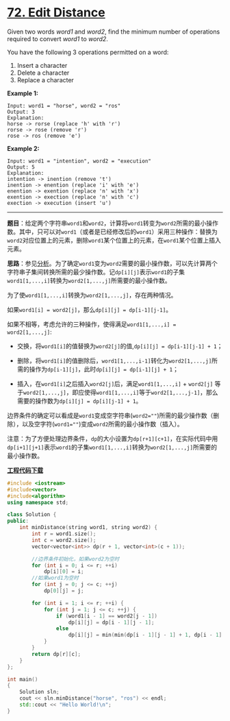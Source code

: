 # [72. Edit Distance](https://leetcode.com/problems/edit-distance/)

Given two words *word1* and *word2*, find the minimum number of operations required to convert *word1* to *word2*.

You have the following 3 operations permitted on a word:

1. Insert a character
2. Delete a character
3. Replace a character

**Example 1:**

```
Input: word1 = "horse", word2 = "ros"
Output: 3
Explanation:
horse -> rorse (replace 'h' with 'r')
rorse -> rose (remove 'r')
rose -> ros (remove 'e')
```

**Example 2:**

```
Input: word1 = "intention", word2 = "execution"
Output: 5
Explanation:
intention -> inention (remove 't')
inention -> enention (replace 'i' with 'e')
enention -> exention (replace 'n' with 'x')
exention -> exection (replace 'n' with 'c')
exection -> execution (insert 'u')
```

-----

**题目**：给定两个字符串`word1`和`word2`，计算将`word1`转变为`word2`所需的最小操作数。其中，只可以对`word1`（或者是已经修改后的`word1`）采用三种操作：替换为`word2`对应位置上的元素，删除`word1`某个位置上的元素，在`word1`某个位置上插入元素。

**思路**：参见[分析](https://leetcode.com/problems/edit-distance/discuss/25846/20ms-Detailed-Explained-C%2B%2B-Solutions-(O(n)-Space))。为了确定`word1`变为`word2`需要的最小操作数，可以先计算两个字符串子集间转换所需的最少操作数。记`dp[i][j]`表示`word1`的子集`word1[1,...,i]`转换为`word2[1,...,j]`所需要的最小操作数。

为了使`word1[1,...,i]`转换为`word2[1,...,j]`，存在两种情况。

如果`word1[i] = word2[j]`，那么`dp[i][j] = dp[i-1][j-1]`。

如果不相等，考虑允许的三种操作，使得满足`word1[1,...,i] = word2[1,...,j]`:

- 交换，将`word1[i]`的值替换为`word2[j]`的值,`dp[i][j] = dp[i-1][j-1] + 1`；

- 删除，将`word1[i]`的值删除后，`word1[1,...,i-1]`转化为`word2[1,...,j]`所需的操作为`dp[i-1][j]`，此时`dp[i][j] = dp[i-1][j] + 1`；

- 插入，在`word1[i]`之后插入`word2[j]`后，满足`word1[1,...,i]` + `word2[j]` 等于`word2[1,...,j]`，即应使得`word1[1,...,i]`等于`word2[1,...,j-1]`，那么需要的操作数为`dp[i][j] = dp[i][j-1] + 1`。

边界条件的确定可以看成是`word1`变成空字符串(`word2=""`)所需的最少操作数（删除），以及空字符(`word1=""`)变成`word2`所需的最小操作数（插入）。

注意：为了方便处理边界条件，`dp`的大小设置为`dp[r+1][c+1]`，在实际代码中用`dp[i+1][j+1]`表示`word1`的子集`word1[1,...,i]`转换为`word2[1,...,j]`所需要的最小操作数。

[**工程代码下载**](https://github.com/shenkh/leetcode)

```cpp
#include <iostream>
#include<vector>
#include<algorithm>
using namespace std;

class Solution {
public:
    int minDistance(string word1, string word2) {
        int r = word1.size();
        int c = word2.size();
        vector<vector<int>> dp(r + 1, vector<int>(c + 1));

        //边界条件初始化，如果word2为空时
        for (int i = 0; i <= r; ++i)
            dp[i][0] = i;
        //如果word1为空时
        for (int j = 0; j <= c; ++j)
            dp[0][j] = j;

        for (int i = 1; i <= r; ++i) {
            for (int j = 1; j <= c; ++j) {
                if (word1[i - 1] == word2[j - 1])
                    dp[i][j] = dp[i - 1][j - 1];
                else
                    dp[i][j] = min(min(dp[i - 1][j - 1] + 1, dp[i - 1][j] + 1), dp[i][j - 1] + 1);
            }
        }
        return dp[r][c];
    }
};

int main()
{
    Solution sln;
    cout << sln.minDistance("horse", "ros") << endl;
    std::cout << "Hello World!\n";
}
```
